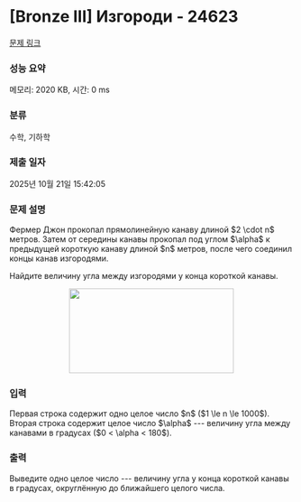 # [Bronze III] Изгороди - 24623 

[문제 링크](https://www.acmicpc.net/problem/24623) 

### 성능 요약

메모리: 2020 KB, 시간: 0 ms

### 분류

수학, 기하학

### 제출 일자

2025년 10월 21일 15:42:05

### 문제 설명

<p>Фермер Джон прокопал прямолинейную канаву длиной $2 \cdot n$ метров. Затем от середины канавы прокопал под углом $\alpha$ к предыдущей короткую канаву длиной $n$ метров, после чего соединил концы канав изгородями. </p>

<p>Найдите величину угла между изгородями у конца короткой канавы.</p>

<p style="text-align: center;"><img alt="" src="" style="width: 292px; height: 150px;"></p>

### 입력 

 <p>Первая строка содержит одно целое число $n$ ($1 \le n \le 1000$). Вторая строка содержит целое число $\alpha$ --- величину угла между канавами в градусах ($0 < \alpha < 180$).</p>

### 출력 

 <p>Выведите одно целое число --- величину угла у конца короткой канавы в градусах, округлённую до ближайшего целого числа.</p>

